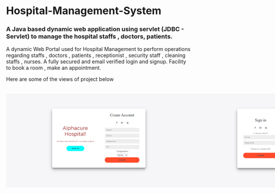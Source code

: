 <h1>Hospital-Management-System</h1>
<h3>A Java based dynamic web application using servlet (JDBC - Servlet) to manage the hospital staffs , doctors, patients.</h3>

<p> 
  A dynamic Web Portal used for Hospital Management to perform operations regarding staffs , doctors , patients , receptionist , security staff , cleaning staffs , nurses.
  A fully secured and email verified login and signup.
  Facility to book a room , make an appointment. 
</p>

<p> Here are some of the views of project below </p>
<br>
<div style="display:flex">
  
  <img src="./images/signup.PNG">
  <img src="./images/login.PNG">
  <img src="./images/Home.PNG">
  <img src="./images/Admin Panel.PNG">
  <img src="./images/roomsbooking.PNG">
</div>
